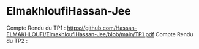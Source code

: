# ElmakhloufiHassan-Jee

Compte Rendu du TP1 : https://github.com/Hassan-ELMAKHLOUFI/ElmakhloufiHassan-Jee/blob/main/TP1.pdf
Compte Rendu du TP2 : 
